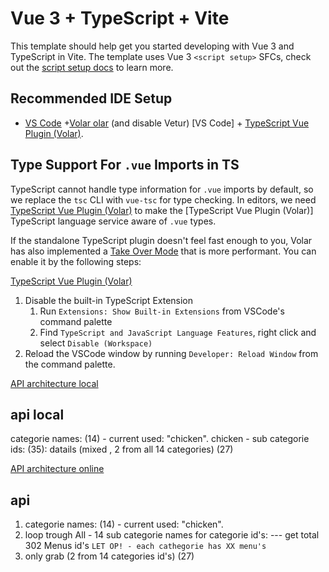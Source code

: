 # Vue 3 + TypeScript + Vite

This template should help get you started developing with Vue 3 and TypeScript in Vite. The template uses Vue 3 `<script setup>` SFCs, check out the [script setup docs](https://v3.vuejs.org/api/sfc-script-setup.html#sfc-script-setup) to learn more.

## Recommended IDE Setup

- [VS Code](https://code.visualstudio.com/) +[Volar olar](https://marketplace.visualstudio.com/items?itemName=Vue.volar) (and disable Vetur) [VS Code] + [TypeScript Vue Plugin (Volar)](https://marketplace.visualstudio.com/items?itemName=Vue.vscode-typescript-vue-plugin).

## Type Support For `.vue` Imports in TS

TypeScript cannot handle type information for `.vue` imports by default, so we replace the `tsc` CLI with `vue-tsc` for type checking. In editors, we need [TypeScript Vue Plugin (Volar)](https://marketplace.visualstudio.com/items?itemName=Vue.vscode-typescript-vue-plugin) to make the [TypeScript Vue Plugin (Volar)] TypeScript language service aware of `.vue` types.

If the standalone TypeScript plugin doesn't feel fast enough to you, Volar has also implemented a [Take Over Mode](https://github.com/johnsoncodehk/volar/discussions/471#discussioncomment-1361669) that is more performant. You can enable it by the following steps:

 [TypeScript Vue Plugin (Volar)](https://marketplace.visualstudio.com/items?itemName=Vue.)

1. Disable the built-in TypeScript Extension
   1. Run `Extensions: Show Built-in Extensions` from VSCode's command palette
   2. Find `TypeScript and JavaScript Language Features`, right click and select `Disable (Workspace)`
2. Reload the VSCode window by running `Developer: Reload Window` from the command palette.



[API architecture local](https://www.themealdb.com/api/)
## api local 
categorie names: (14) - current used: "chicken". 
chicken - sub categorie ids:  (35): 
datails (mixed , 2 from all 14 categories) (27)

[API architecture online](../vue/src/data/staticData.json)
## api
1. categorie names: (14) - current used: "chicken". 
2. loop trough All - 14 sub categorie names for categorie id's:  --- get total 302 Menus id's
`LET OP! - each cathegorie has XX menu's` 
3. only grab (2 from 14 categories id's) (27) 



